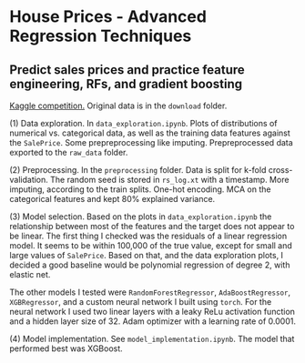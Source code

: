 # House Prices - Advanced Regression Techniques
## Predict sales prices and practice feature engineering, RFs, and gradient boosting

[Kaggle competition.](https://www.kaggle.com/competitions/house-prices-advanced-regression-techniques/overview)  Original data is in the `download` folder.

(1) Data exploration.  In `data_exploration.ipynb`.  Plots of distributions of numerical vs. categorical data, as well as the training data features against the `SalePrice`.  Some prepreprocessing like imputing.  Prepreprocessed data exported to the `raw_data` folder.

(2) Preprocessing.  In the `preprocessing` folder.  Data is split for k-fold cross-validation.  The random seed is stored in `rs_log.xt` with a timestamp.  More imputing, according to the train splits.  One-hot encoding.  MCA on the categorical features and kept 80% explained variance.

(3) Model selection.  Based on the plots in `data_exploration.ipynb` the relationship between most of the features and the target does not appear to be linear.  The first thing I checked was the residuals of a linear regression model.  It seems to be within 100,000 of the true value, except for small and large values of `SalePrice`.  Based on that, and the data exploration plots, I decided a good baseline would be polynomial regression of degree 2, with elastic net.

The other models I tested were `RandomForestRegressor`, `AdaBoostRegressor`, `XGBRegressor`, and a custom neural network I built using `torch`.  For the neural network I used two linear layers with a leaky ReLu activation function and a hidden layer size of 32.  Adam optimizer with a learning rate of 0.0001.

(4) Model implementation.  See `model_implementation.ipynb`.  The model that performed best was XGBoost.